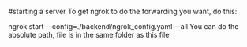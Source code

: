 #starting a server
To get ngrok to do the forwarding you want, do this:

ngrok start --config=./backend/ngrok_config.yaml --all
You can do the absolute path, file is in the same folder as this file